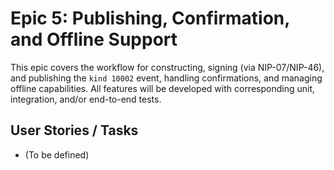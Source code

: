 # Epic 5: Publishing, Confirmation, and Offline Support

This epic covers the workflow for constructing, signing (via NIP-07/NIP-46), and publishing the `kind 10002` event, handling confirmations, and managing offline capabilities. All features will be developed with corresponding unit, integration, and/or end-to-end tests.

## User Stories / Tasks

- (To be defined) 